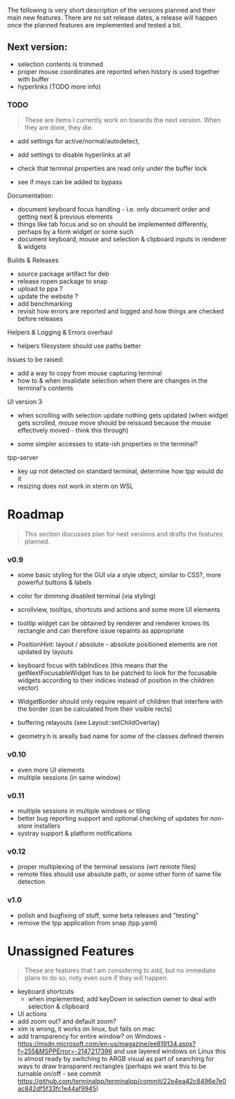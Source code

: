 ﻿The following is very short description of the versions planned and their main new features. There are no set release dates, a release will happen once the planned features are implemented and tested a bit.

## Next version:

- selection contents is trimmed
- proper mouse coordinates are reported when history is used together with buffer
- hyperlinks (TODO more info)

### TODO

> These are items I currently work on towards the next version. When they are done, they die.  

- add settings for active/normal/autodetect,
- add settings to disable hyperlinks at all

- check that terminal properties are read only under the buffer lock

- see if msys can be added to bypass

Documentation:

- document keyboard focus handling - i.e. only document order and getting next & previous elements
- things like tab focus and so on should be implemented differently, perhaps by a form widget or some such
- document keyboard, mouse and selection & clipboard inputs in renderer & widgets

Builds & Releases

- source package artifact for deb
- release ropen package to snap 
- upload to ppa ? 
- update the website ? 
- add benchmarking
- revisit how errors are reported and logged and how things are checked before releases

Helpers & Logging & Errors overhaul

- helpers filesystem should use paths better

Issues to be raised:

- add a way to copy from mouse capturing terminal
- how to & when invalidate selection when there are changes in the terminal's contents

UI version 3

- when scrolling with selection update nothing gets updated (when widget gets scrolled, mouse move should be reissued because the mouse effectively moved - think this through)

- some simpler accesses to state-ish properties in the terminal? 

tpp-server

- key up not detected on standard terminal, determine how tpp would do it
- resizing does not work in xterm on WSL

# Roadmap

> This section discusses plan for next versions and drafts the features planned. 

### v0.9

- some basic styling for the GUI via a style object, similar to CSS?, more powerful buttons & labels
- color for dimming disabled terminal (via styling)
- scrollview, tooltips, shortcuts and actions and some more UI elements
- tooltip widget can be obtained by renderer and renderer knows its rectangle and can therefore issue repaints as appropriate
- PositionHint: layout / absolute - absolute positioned elements are not updated by layouts
- keyboard focus with tabIndices (this means that the getNextFocusableWidget has to be patched to look for the focusable widgets according to their indices instead of position in the children vector)

- WidgetBorder should only require repaint of children that interfere with the border (can be calculated from their visible rects)
- buffering relayouts (see Layout::setChildOverlay)

- geometry.h is areally bad name for some of the classes defined therein


### v0.10

- even more UI elements
- multiple sessions (in same window)

### v0.11

- multiple sessions in multiple windows or tiling
- better bug reporting support and optional checking of updates for non-store installers
- systray support & platform notifications

### v0.12

- proper multiplexing of the terminal sessions (wrt remote files)
- remote files should use absolute path, or some other form of same file detection

### v1.0

- polish and bugfixing of stuff, some beta releases and "testing"
- remove the tpp application from snap (tpp.yaml)

# Unassigned Features

> These are features that I am considering to add, but no immediate plans to do so, noty even sure if they will happen.  

- keyboard shortcuts
  - when implemented, add keyDown in selection owner to deal with selection & clipboard
- UI actions
- add zoom out? and default zoom? 
- xim is wrong, it works on linux, but fails on mac
- add transparency for entire window? on Windows - https://msdn.microsoft.com/en-us/magazine/ee819134.aspx?f=255&MSPPError=-2147217396 and use layered windows
  on Linux this is almost ready by switching to ARGB visual as part of searching for ways to draw transparent rectangles (perhaps we want this to be turnable on/off - see commit https://github.com/terminalpp/terminalpp/commit/22e4ea42c8496e7e0ac842df5f33fc1e44af9945)




